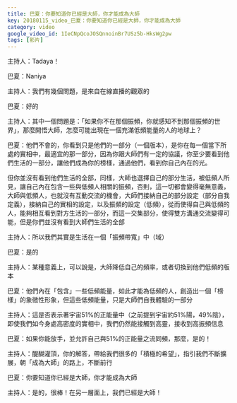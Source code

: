 ```yaml
---
title: 巴夏：你要知道你已經是大師，你才能成為大師
key: 20180115_video_巴夏：你要知道你已經是大師，你才能成為大師
category: video
google_video_id: 1IeCNpQcoJOSQnnoinBr7USz5b-HksWg2pw
tags: [影片]
---
```


主持人：Tadaya！

巴夏：Naniya

主持人：我們有幾個問題，是來自在線直播的觀眾的

巴夏：好的

主持人：其中一個問題是：「如果你不在那個振頻，你就感知不到那個振頻的世界」，那麼開悟大師，怎麼可能出現在一個充滿低頻能量的人的地球上？

巴夏：他們不會的，你看到只是他們的一部分（一個版本），是你在每一個當下所處的實相中，最適宜的那一部分，因為你跟大師們有一定的協議，你至少要看到他們生活的一部分，讓他們成為你的榜樣，通過他們，看到你自己內在的光。

但你並沒有看到他們生活的全部，同樣，大師也選擇自己的部分生活，被低頻人所見，讓自己內在包含一些與低頻人相關的振頻，否則，這一切都會變得毫無意義，大師與低頻人，也就沒有互動交流的機會，大師們接納自己的部分設定（部分自我定義），接納自己的實相的設定，以及振頻的設定（低頻），從而使得自己與低頻的人，能夠相互看到對方生活的一部分，而這一交集部分，使得雙方溝通交流變得可能，但是你們並沒有看到大師們生活的全部

主持人：所以我們其實是生活在一個「振頻帶寬」中（域）

巴夏：是的

主持人：某種意義上，可以說是，大師降低自己的頻率，或者切換到他們低頻的版本

巴夏：他們內在「包含」一些低頻能量，如此才能為低頻的人，創造出一個「榜樣」的象徵性形象，但這些低頻能量，只是大師們自我體驗的一部分

主持人：這是否表示著宇宙51%的正能量中（之前提到宇宙約51%陽，49%陰），即使我們如今身處高密度的實相中，我們仍然能接觸到高靈，接收到高振頻信息

巴夏：如果你能放手，並允許自己與51%的正能量之流同頻，那麼，是的！

主持人：醍醐灌頂，你的解答，帶給我們很多的「積極的希望」，指引我們不斷擴展，朝「成為大師」的路上，不斷前行

巴夏：你要知道你已經是大師，你才能成為大師

主持人：是的，很棒！在另一層面上，我們已經是大師！
